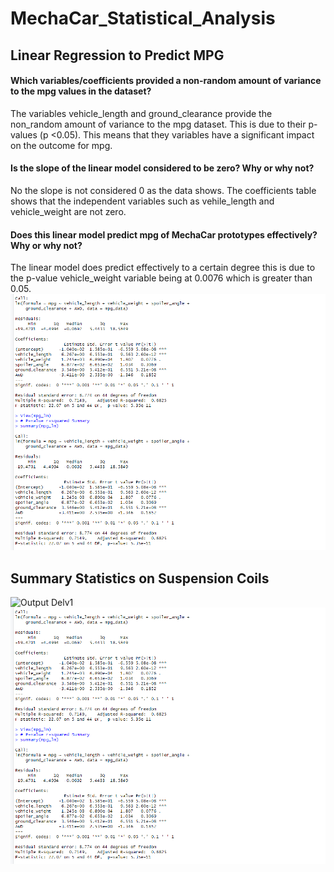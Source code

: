 # MechaCar_Statistical_Analysis

## Linear Regression to Predict MPG

#### Which variables/coefficients provided a non-random amount of variance to the mpg values in the dataset?

The variables vehicle_length and ground_clearance provide the non_random amount of variance to the mpg dataset. This is due to their p-values (p <0.05). This means that they variables have a significant impact on the outcome for mpg.

#### Is the slope of the linear model considered to be zero? Why or why not?
No the slope is not considered 0 as the data shows. The coefficients table shows that the independent variables such as vehile_length and vehicle_weight are not zero. 

#### Does this linear model predict mpg of MechaCar prototypes effectively? Why or why not?
The linear model does predict effectively to a certain degree this is due to the p-value vehicle_weight variable being at 0.0076 which is greater than 0.05.
![Output Delv1](Images/Deliverable1.png)

## Summary Statistics on Suspension Coils
![Output Delv1](Images/summary)
![Output Delv1](Images/Deliverable1.png)





